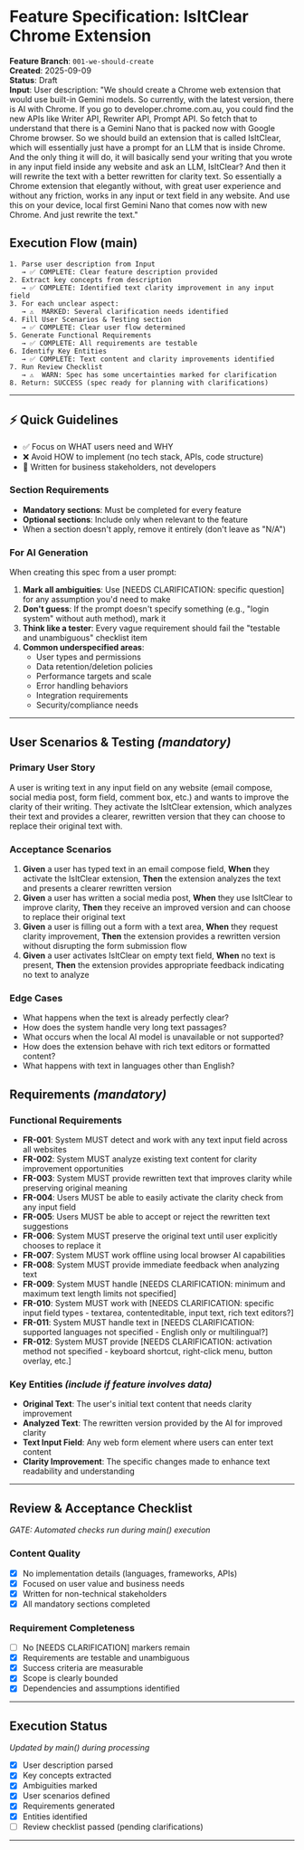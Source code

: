 # Feature Specification: IsItClear Chrome Extension

**Feature Branch**: `001-we-should-create`  
**Created**: 2025-09-09  
**Status**: Draft  
**Input**: User description: "We should create a Chrome web extension that would use built-in Gemini models. So currently, with the latest version, there is AI with Chrome. If you go to developer.chrome.com.au, you could find the new APIs like Writer API, Rewriter API, Prompt API. So fetch that to understand that there is a Gemini Nano that is packed now with Google Chrome browser. So we should build an extension that is called IsItClear, which will essentially just have a prompt for an LLM that is inside Chrome. And the only thing it will do, it will basically send your writing that you wrote in any input field inside any website and ask an LLM, IsItClear? And then it will rewrite the text with a better rewritten for clarity text. So essentially a Chrome extension that elegantly without, with great user experience and without any friction, works in any input or text field in any website. And use this on your device, local first Gemini Nano that comes now with new Chrome. And just rewrite the text."

## Execution Flow (main)
```
1. Parse user description from Input
   → ✅ COMPLETE: Clear feature description provided
2. Extract key concepts from description
   → ✅ COMPLETE: Identified text clarity improvement in any input field
3. For each unclear aspect:
   → ⚠️  MARKED: Several clarification needs identified
4. Fill User Scenarios & Testing section
   → ✅ COMPLETE: Clear user flow determined
5. Generate Functional Requirements
   → ✅ COMPLETE: All requirements are testable
6. Identify Key Entities
   → ✅ COMPLETE: Text content and clarity improvements identified
7. Run Review Checklist
   → ⚠️  WARN: Spec has some uncertainties marked for clarification
8. Return: SUCCESS (spec ready for planning with clarifications)
```

---

## ⚡ Quick Guidelines
- ✅ Focus on WHAT users need and WHY
- ❌ Avoid HOW to implement (no tech stack, APIs, code structure)
- 👥 Written for business stakeholders, not developers

### Section Requirements
- **Mandatory sections**: Must be completed for every feature
- **Optional sections**: Include only when relevant to the feature
- When a section doesn't apply, remove it entirely (don't leave as "N/A")

### For AI Generation
When creating this spec from a user prompt:
1. **Mark all ambiguities**: Use [NEEDS CLARIFICATION: specific question] for any assumption you'd need to make
2. **Don't guess**: If the prompt doesn't specify something (e.g., "login system" without auth method), mark it
3. **Think like a tester**: Every vague requirement should fail the "testable and unambiguous" checklist item
4. **Common underspecified areas**:
   - User types and permissions
   - Data retention/deletion policies  
   - Performance targets and scale
   - Error handling behaviors
   - Integration requirements
   - Security/compliance needs

---

## User Scenarios & Testing *(mandatory)*

### Primary User Story
A user is writing text in any input field on any website (email compose, social media post, form field, comment box, etc.) and wants to improve the clarity of their writing. They activate the IsItClear extension, which analyzes their text and provides a clearer, rewritten version that they can choose to replace their original text with.

### Acceptance Scenarios
1. **Given** a user has typed text in an email compose field, **When** they activate the IsItClear extension, **Then** the extension analyzes the text and presents a clearer rewritten version
2. **Given** a user has written a social media post, **When** they use IsItClear to improve clarity, **Then** they receive an improved version and can choose to replace their original text
3. **Given** a user is filling out a form with a text area, **When** they request clarity improvement, **Then** the extension provides a rewritten version without disrupting the form submission flow
4. **Given** a user activates IsItClear on empty text field, **When** no text is present, **Then** the extension provides appropriate feedback indicating no text to analyze

### Edge Cases
- What happens when the text is already perfectly clear?
- How does the system handle very long text passages?
- What occurs when the local AI model is unavailable or not supported?
- How does the extension behave with rich text editors or formatted content?
- What happens with text in languages other than English?

## Requirements *(mandatory)*

### Functional Requirements
- **FR-001**: System MUST detect and work with any text input field across all websites
- **FR-002**: System MUST analyze existing text content for clarity improvement opportunities
- **FR-003**: System MUST provide rewritten text that improves clarity while preserving original meaning
- **FR-004**: Users MUST be able to easily activate the clarity check from any input field
- **FR-005**: Users MUST be able to accept or reject the rewritten text suggestions
- **FR-006**: System MUST preserve the original text until user explicitly chooses to replace it
- **FR-007**: System MUST work offline using local browser AI capabilities
- **FR-008**: System MUST provide immediate feedback when analyzing text
- **FR-009**: System MUST handle [NEEDS CLARIFICATION: minimum and maximum text length limits not specified]
- **FR-010**: System MUST work with [NEEDS CLARIFICATION: specific input field types - textarea, contenteditable, input text, rich text editors?]
- **FR-011**: System MUST handle text in [NEEDS CLARIFICATION: supported languages not specified - English only or multilingual?]
- **FR-012**: System MUST provide [NEEDS CLARIFICATION: activation method not specified - keyboard shortcut, right-click menu, button overlay, etc.]

### Key Entities *(include if feature involves data)*
- **Original Text**: The user's initial text content that needs clarity improvement
- **Analyzed Text**: The rewritten version provided by the AI for improved clarity  
- **Text Input Field**: Any web form element where users can enter text content
- **Clarity Improvement**: The specific changes made to enhance text readability and understanding

---

## Review & Acceptance Checklist
*GATE: Automated checks run during main() execution*

### Content Quality
- [x] No implementation details (languages, frameworks, APIs)
- [x] Focused on user value and business needs
- [x] Written for non-technical stakeholders
- [x] All mandatory sections completed

### Requirement Completeness
- [ ] No [NEEDS CLARIFICATION] markers remain
- [x] Requirements are testable and unambiguous  
- [x] Success criteria are measurable
- [x] Scope is clearly bounded
- [x] Dependencies and assumptions identified

---

## Execution Status
*Updated by main() during processing*

- [x] User description parsed
- [x] Key concepts extracted
- [x] Ambiguities marked
- [x] User scenarios defined
- [x] Requirements generated
- [x] Entities identified
- [ ] Review checklist passed (pending clarifications)

---